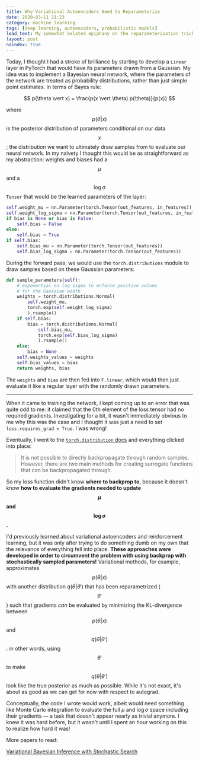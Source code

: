 ```yaml
---
title: Why Variational Autoencoders Need to Reparameterize
date: 2020-03-11 21:23
category: machine learning 
tags: [deep learning, autoencoders, probabilistic models]
lead_text: My somewhat belated epiphany on the reparameterization trick—learned through doing!
layout: post
noindex: true
---
```


Today, I thought I had a stroke of brilliance by starting to develop a `Linear` layer in PyTorch that would have its parameters drawn from a Gaussian. My idea was to implement a Bayesian neural network, where the parameters of the network are treated as probability distributions, rather than just simple point estimates. In terms of Bayes rule:

$$
p(\theta \vert x) = \frac{p(x \vert \theta) p(\theta)}{p(x)}
$$

where $$p(\theta \vert x)$$ is the posterior distribution of parameters conditional on our data $$x$$; the distribution we want to ultimately draw samples from to evaluate our neural network. In my naivety I thought this would be as straightforward as my abstraction:  weights and biases had a $$\mu$$ and a $$\log \sigma$$ `Tensor` that would be the learned parameters of the layer:

```python
self.weight_mu = nn.Parameter(torch.Tensor(out_features, in_features))
self.weight_log_sigma = nn.Parameter(torch.Tensor(out_features, in_features))
if bias is None or bias is False:
    self.bias = False
else:
    self.bias = True
if self.bias:
    self.bias_mu = nn.Parameter(torch.Tensor(out_features))
    self.bias_log_sigma = nn.Parameter(torch.Tensor(out_features))
```

During the forward pass, we would use the `torch.distributions` module to draw samples based on these Gaussian parameters:

```python
def sample_parameters(self):
    # exponential on log sigma to enforce positive values
    # for the Gaussian width
    weights = torch.distributions.Normal(
        self.weight_mu, 
        torch.exp(self.weight_log_sigma)
        ).rsample()
    if self.bias:
        bias = torch.distributions.Normal(
            self.bias_mu, 
            torch.exp(self.bias_log_sigma)
            ).rsample()
    else:
        bias = None
    self.weights_values = weights
    self.bias_values = bias
    return weights, bias
```

The `weights` and `bias` are then fed into `F.linear`, which would then just evaluate it like a regular layer with the randomly drawn parameters.

---

When it came to training the network, I kept coming up to an error that was quite odd to me: it claimed that the 0th element of the loss tensor had no required gradients. Investigating for a bit, it wasn't immediately obvious to me why this was the case and I thought it was just a need to set `loss.requires_grad = True`. I was wrong!

Eventually, I went to the [`torch.distribution` docs](https://pytorch.org/docs/stable/distributions.html) and everything clicked into place: 

> It is not possible to directly backpropagate through random samples. However, there are two main methods for creating surrogate functions that can be backpropagated through.

So my loss function didn't know __where to backprop to__, because it doesn't know __how to evaluate the gradients needed to update $$\mu$$ and $$\log \sigma$$.__

I'd previously learned about variational autoencoders and reinforcement learning, but it was only after trying to do something dumb on my own that the relevance of everything fell into place. __These approaches were developed in order to circumvent the problem with using backprop with stochastically sampled parameters!__ Variational methods, for example, approximates $$p(\theta \vert x)$$ with another distribution $q(\theta \vert \theta')$ that has been reparametrized ($$\theta'$$) such that gradients _can_ be evaluated by minimizing the KL-divergence between $$p(\theta \vert x)$$ and $$q(\theta \vert \theta')$$: in other words, using $$\theta'$$ to make $$q(\theta \vert \theta')$$ look like the true posterior as much as possible. While it's not exact, it's about as good as we can get for now with respect to autograd. 

Conceptually, the code I wrote would work, albeit would need something like Monte Carlo integration to evaluate the full $\mu$ and $\log \sigma$ space including their gradients — a task that doesn't appear nearly as trivial anymore. I knew it was hard before, but it wasn't until I spent an hour working on this to realize how hard it was!

More papers to read:

[Variational Bayesian Inference with Stochastic Search](https://icml.cc/2012/papers/687.pdf)


